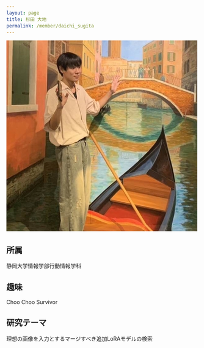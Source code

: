 ```yaml
---
layout: page
title: 杉田 大地
permalink: /member/daichi_sugita
---
```


![写真](/assets/img/members/daichi_sugita.jpg "杉田")

## 所属
静岡大学情報学部行動情報学科

## 趣味
Choo Choo Survivor

## 研究テーマ
理想の画像を入力とするマージすべき追加LoRAモデルの検索